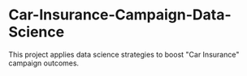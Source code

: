 # Car-Insurance-Campaign-Data-Science
This project applies data science strategies to boost "Car Insurance" campaign outcomes. 
